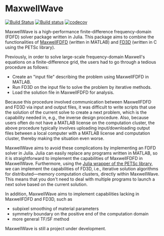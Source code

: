 # MaxwellWave

[![Build Status](https://travis-ci.org/wsshin/MaxwellWave.jl.svg?branch=master)](https://travis-ci.org/wsshin/MaxwellWave.jl)
[![Build status](https://ci.appveyor.com/api/projects/status/wo68v47m6pxg4g2b/branch/master?svg=true)](https://ci.appveyor.com/project/wsshin/MaxwellWave-jl/branch/master)
[![codecov](https://codecov.io/gh/wsshin/MaxwellWave.jl/branch/master/graph/badge.svg)](https://codecov.io/gh/wsshin/MaxwellWave.jl)

MaxwellWave is a high-performance finite-difference frequency-domain (FDFD) solver package
written in Julia.  This package aims to combine the functionalities of
[MaxwellFDFD](https://github.com/wsshin/maxwellfdfd) (written in MATLAB) and
[FD3D](https://github.com/wsshin/fd3d) (written in C using the PETSc library).

Previously, in order to solve large-scale frequency-domain Maxwell's equations on a
finite-difference grid, the users had to go through a tedious procedure as follows:

- Create an "input file" describing the problem using MaxwellFDFD in MATLAB.
- Run FD3D on the input file to solve the problem by iterative methods.
- Load the solution file in MaxwellFDFD for analysis.

Because this procedure involved communication between MaxwellFDFD and FD3D via input and
output files, it was difficult to write scripts that use the solution of the current solve
to create a next problem, which is the capability needed in, e.g., the inverse design
procedure.  Also, because users often do not have a MATLAB license on the computation
cluster, the above procedure typically involves uploading input/downloading output files
between a local computer with a MATLAB license and computation cluster, thereby making the
situation even worse.


MaxwellWave aims to avoid these complications by implementing an FDFD solver in Julia.  Julia
can easily replace any programs written in MATLAB, so it is straightforward to implement the
capabilities of MaxwellFDFD in MaxwellWave.  Furthermore, using the [Julia wrapper of the
PETSc library](https://github.com/JuliaParallel/PETSc.jl), we can implement the capabilities
of FD3D, i.e., iterative solution algorithms for distributed—memory computation clusters,
directly within MaxwellWave.  This means that you don't need to deal with multiple programs
to launch a next solve based on the current solution.

In addition, MaxwellWave aims to implement capabilities lacking in MaxwellFDFD and FD3D, such
as

- subpixel smoothing of material parameters
- symmetry boundary on the positive end of the computation domain
- more general TF/SF method

MaxwellWave is still a project under development.

<!---Mention Ian Williamson's repository.--->

